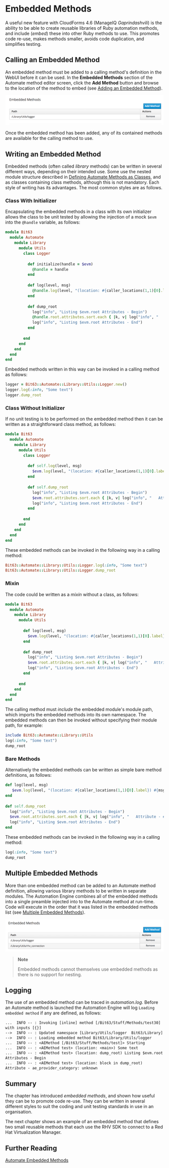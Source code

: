 # Embedded Methods

A useful new feature with CloudForms 4.6 (ManageIQ *Gaprindashvili*) is the ability to be able to create reusable libraries of Ruby automation methods, and include (_embed_) these into other Ruby methods to use. This promotes code re-use, makes methods smaller, avoids code duplication, and simplifies testing.

## Calling an Embedded Method

An embedded method must be added to a calling method's definition in the WebUI before it can be used. In the **Embedded Methods** section of the Automate method editor screen, click the **Add Method** button and browse to the location of the method to embed (see [Adding an Embedded Method](#i1)).

![Adding an Embedded Method](images/screenshot1.png)

Once the embedded method has been added, any of its contained methods are available for the calling method to use.

## Writing an Embedded Method

Embedded methods (often called _library_ methods) can be written in several different ways, depending on their intended use. Some use the nested module structure described in [Defining Automate Methods as Classes](../miscellaneous_updates/chapter.md#h1), and as classes containing class methods, although this is not mandatory. Each style of writing has its advantages. The most common styles are as follows.

### Class With Initializer

Encapsulating the embedded methods in a class with its own initializer allows the class to be unit tested by allowing the injection of a mock `$evm` into the `@handle` variable, as follows:

``` ruby
module Bit63
  module Automate
    module Library
      module Utils
        class Logger
        
          def initialize(handle = $evm)
            @handle = handle
          end
          
          def log(level, msg)
            @handle.log(level, "(location: #{caller_locations(1,1)[0].label}) #{msg}")
          end
          
          def dump_root
            log("info", "Listing $evm.root Attributes - Begin")
            @handle.root.attributes.sort.each { |k, v| log("info", "   Attribute - #{k}: #{v}") }
            log("info", "Listing $evm.root Attributes - End")
          end
          
        end
      end
    end
  end
end
```

Embedded methods written in this way can be invoked in a calling method as follows:

``` ruby
logger = Bit63::Automate::Library::Utils::Logger.new()
logger.log(:info, "Some text")
logger.dump_root
```

### Class Without Initializer

If no unit testing is to be performed on the embedded method then it can be written as a straightforward class method, as follows:

``` ruby
module Bit63
  module Automate
    module Library
      module Utils
        class Logger
        
          def self.log(level, msg)
            $evm.log(level, "(location: #{caller_locations(1,1)[0].label}) #{msg}")
          end
          
          def self.dump_root
            log("info", "Listing $evm.root Attributes - Begin")
            $evm.root.attributes.sort.each { |k, v| log("info", "   Attribute - #{k}: #{v}") }
            log("info", "Listing $evm.root Attributes - End")
          end
          
        end
      end
    end
  end
end
```

These embedded methods can be invoked in the following way in a calling method:

``` ruby
Bit63::Automate::Library::Utils::Logger.log(:info, "Some text")
Bit63::Automate::Library::Utils::Logger.dump_root
```

### Mixin

The code could be written as a _mixin_ without a class, as follows:

``` ruby
module Bit63
  module Automate
    module Library
      module Utils
        
        def log(level, msg)
          $evm.log(level, "(location: #{caller_locations(1,1)[0].label}) #{msg}")
        end
          
        def dump_root
          log("info", "Listing $evm.root Attributes - Begin")
          $evm.root.attributes.sort.each { |k, v| log("info", "   Attribute - #{k}: #{v}") }
          log("info", "Listing $evm.root Attributes - End")
        end

      end
    end
  end
end
```

The calling method must _include_ the embedded module's module path, which imports the embedded methods into its own namespace. The embedded methods can then be invoked without specifying their module path, for example:

``` ruby
include Bit63::Automate::Library::Utils
log(:info, "Some text")
dump_root
```

### Bare Methods

Alternatively the embedded methods can be written as simple bare method definitions, as follows:

``` ruby
def log(level, msg)
   $evm.log(level, "(location: #{caller_locations(1,1)[0].label}) #{msg}")
end

def self.dump_root
  log("info", "Listing $evm.root Attributes - Begin")
  $evm.root.attributes.sort.each { |k, v| log("info", "   Attribute - #{k}: #{v}") }
  log("info", "Listing $evm.root Attributes - End")
end
```
These embedded methods can be invoked in the following way in a calling method:

``` ruby
log(:info, "Some text")
dump_root
```

## Multiple Embedded Methods

More than one embedded method can be added to an Automate method definition, allowing various library methods to be written in separate modules. The Automation Engine combines all of the embedded methods into a single preamble injected into to the Automate method at run-time. Code will execute in the order that it was listed in the embedded methods list (see [Multiple Embedded Methods](#i2)).

![Multiple Embedded Methods](images/screenshot2.png)

> **Note**
> 
> Embedded methods cannot themselves use embedded methods as there is no support for nesting.

## Logging

The use of an embedded method can be traced in _automation.log_. Before an Automate method is launched the Automation Engine will log `Loading embedded method` if any are defined, as follows:

```
...  INFO -- : Invoking [inline] method [/Bit63/Stuff/Methods/test30] with inputs [{}]
-->  INFO -- : Updated namespace [Library/Utils/logger  Bit63/Library]
-->  INFO -- : Loading embedded method Bit63/Library/Utils/logger
...  INFO -- : <AEMethod [/Bit63/Stuff/Methods/test]> Starting
...  INFO -- : <AEMethod test> (location: <main>) Some text
...  INFO -- : <AEMethod test> (location: dump_root) Listing $evm.root Attributes - Begin
...  INFO -- : <AEMethod test> (location: block in dump_root)    Attribute - ae_provider_category: unknown
```

## Summary

The chapter has introduced _embedded methods_, and shown how useful they can be to promote code re-use. They can be written in several different styles to suit the coding and unit testing standards in use in an organisation.

The next chapter shows an example of an embedded method that defines two small reusable methods that each use the RHV SDK to connect to a Red Hat Virtualization Manager.

## Further Reading

[Automate Embedded Methods](http://talk.manageiq.org/t/automate-embedded-methods/3124)

